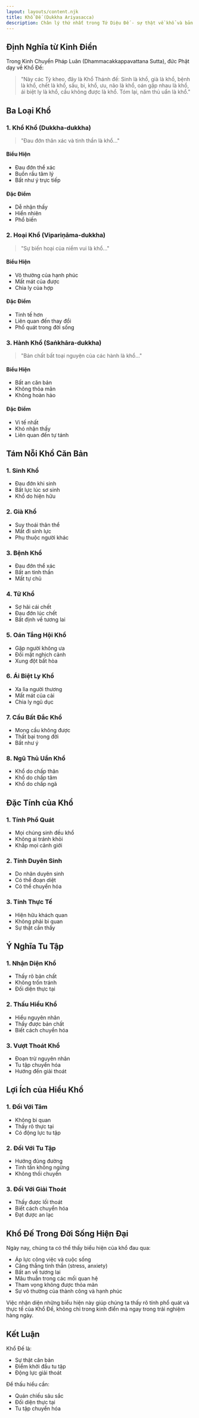 ```yaml
---
layout: layouts/content.njk
title: Khổ Đế (Dukkha Ariyasacca)
description: Chân lý thứ nhất trong Tứ Diệu Đế - sự thật về khổ và bản chất bất toại nguyện của đời sống
---
```


## Định Nghĩa từ Kinh Điển

Trong Kinh Chuyển Pháp Luân (Dhammacakkappavattana Sutta), đức Phật dạy về Khổ Đế:

> "Này các Tỳ kheo, đây là Khổ Thánh đế: Sinh là khổ, già là khổ, bệnh là khổ, chết là khổ, sầu, bi, khổ, ưu, não là khổ, oán gặp nhau là khổ, ái biệt ly là khổ, cầu không được là khổ. Tóm lại, năm thủ uẩn là khổ."

## Ba Loại Khổ

### 1. Khổ Khổ (Dukkha-dukkha)
> "Đau đớn thân xác và tinh thần là khổ..."

#### Biểu Hiện
- Đau đớn thể xác
- Buồn rầu tâm lý
- Bất như ý trực tiếp

#### Đặc Điểm
- Dễ nhận thấy
- Hiển nhiên
- Phổ biến

### 2. Hoại Khổ (Vipariṇāma-dukkha)
> "Sự biến hoại của niềm vui là khổ..."

#### Biểu Hiện
- Vô thường của hạnh phúc
- Mất mát của được
- Chia ly của hợp

#### Đặc Điểm
- Tinh tế hơn
- Liên quan đến thay đổi
- Phổ quát trong đời sống

### 3. Hành Khổ (Saṅkhāra-dukkha)
> "Bản chất bất toại nguyện của các hành là khổ..."

#### Biểu Hiện
- Bất an căn bản
- Không thỏa mãn
- Không hoàn hảo

#### Đặc Điểm
- Vi tế nhất
- Khó nhận thấy
- Liên quan đến tự tánh

## Tám Nỗi Khổ Căn Bản

### 1. Sinh Khổ
- Đau đớn khi sinh
- Bất lực lúc sơ sinh
- Khổ do hiện hữu

### 2. Già Khổ
- Suy thoái thân thể
- Mất đi sinh lực
- Phụ thuộc người khác

### 3. Bệnh Khổ
- Đau đớn thể xác
- Bất an tinh thần
- Mất tự chủ

### 4. Tử Khổ
- Sợ hãi cái chết
- Đau đớn lúc chết
- Bất định về tương lai

### 5. Oán Tắng Hội Khổ
- Gặp người không ưa
- Đối mặt nghịch cảnh
- Xung đột bất hòa

### 6. Ái Biệt Ly Khổ
- Xa lìa người thương
- Mất mát của cải
- Chia ly ngũ dục

### 7. Cầu Bất Đắc Khổ
- Mong cầu không được
- Thất bại trong đời
- Bất như ý

### 8. Ngũ Thủ Uẩn Khổ
- Khổ do chấp thân
- Khổ do chấp tâm
- Khổ do chấp ngã

## Đặc Tính của Khổ

### 1. Tính Phổ Quát
- Mọi chúng sinh đều khổ
- Không ai tránh khỏi
- Khắp mọi cảnh giới

### 2. Tính Duyên Sinh
- Do nhân duyên sinh
- Có thể đoạn diệt
- Có thể chuyển hóa

### 3. Tính Thực Tế
- Hiện hữu khách quan
- Không phải bi quan
- Sự thật cần thấy

## Ý Nghĩa Tu Tập

### 1. Nhận Diện Khổ
- Thấy rõ bản chất
- Không trốn tránh
- Đối diện thực tại

### 2. Thấu Hiểu Khổ
- Hiểu nguyên nhân
- Thấy được bản chất
- Biết cách chuyển hóa

### 3. Vượt Thoát Khổ
- Đoạn trừ nguyên nhân
- Tu tập chuyển hóa
- Hướng đến giải thoát

## Lợi Ích của Hiểu Khổ

### 1. Đối Với Tâm
- Không bi quan
- Thấy rõ thực tại
- Có động lực tu tập

### 2. Đối Với Tu Tập
- Hướng đúng đường
- Tinh tấn không ngừng
- Không thối chuyển

### 3. Đối Với Giải Thoát
- Thấy được lối thoát
- Biết cách chuyển hóa
- Đạt được an lạc

## Khổ Đế Trong Đời Sống Hiện Đại

Ngày nay, chúng ta có thể thấy biểu hiện của khổ đau qua:
- Áp lực công việc và cuộc sống
- Căng thẳng tinh thần (stress, anxiety)
- Bất an về tương lai
- Mâu thuẫn trong các mối quan hệ
- Tham vọng không được thỏa mãn
- Sự vô thường của thành công và hạnh phúc

Việc nhận diện những biểu hiện này giúp chúng ta thấy rõ tính phổ quát và thực tế của Khổ Đế, không chỉ trong kinh điển mà ngay trong trải nghiệm hàng ngày.

## Kết Luận

Khổ Đế là:
- Sự thật căn bản
- Điểm khởi đầu tu tập
- Động lực giải thoát

Để thấu hiểu cần:
- Quán chiếu sâu sắc
- Đối diện thực tại
- Tu tập chuyển hóa
